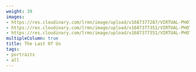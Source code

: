 ```yaml
---
weight: 39
images:
- https://res.cloudinary.com/lrmn/image/upload/v1687377287/VIRTUAL-PHOTOGRAPHY/thelastofuspart1/tlou1_7_w03ewe.jpg
- https://res.cloudinary.com/lrmn/image/upload/v1687377351/VIRTUAL-PHOTOGRAPHY/thelastofuspart1/tlou1_17_yqu9yk.jpg
- https://res.cloudinary.com/lrmn/image/upload/v1687377351/VIRTUAL-PHOTOGRAPHY/thelastofuspart1/tlou1_15_rz3u0v.jpg
multipleColumn: true
title: The Last Of Us
tags:
- portraits
- all
---
```

